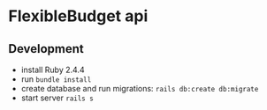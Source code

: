 # FlexibleBudget api

## Development

* install Ruby 2.4.4
* run `bundle install`
* create database and run migrations: `rails db:create db:migrate`
* start server `rails s`
